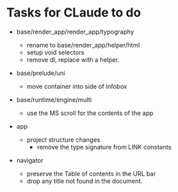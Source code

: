 # Tasks for CLaude to do

- base/render_app/render_app/typography
    - rename to base/render_app/helper/html
    - setup void selectors
    - remove dl, replace with a helper.

- base/prelude/uni
    - move container into side of infobox

- base/runtime/engine/multi
    - use the MS scroll for the contents of the app

- app
    - project structure changes
        - remove the type signature from LINK constants

- navigator
    - preserve the Table of contents in the URL bar
    - drop any title not found in the document.

